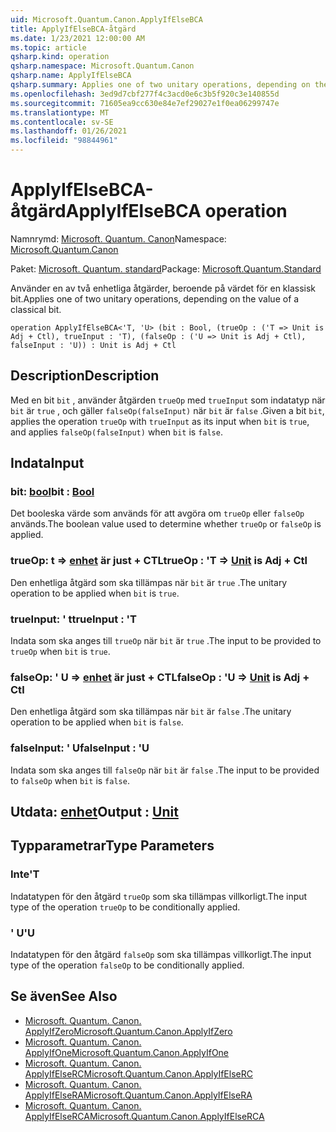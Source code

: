 ```yaml
---
uid: Microsoft.Quantum.Canon.ApplyIfElseBCA
title: ApplyIfElseBCA-åtgärd
ms.date: 1/23/2021 12:00:00 AM
ms.topic: article
qsharp.kind: operation
qsharp.namespace: Microsoft.Quantum.Canon
qsharp.name: ApplyIfElseBCA
qsharp.summary: Applies one of two unitary operations, depending on the value of a classical bit.
ms.openlocfilehash: 3ed9d7cbf277f4c3acd0e6c3b5f920c3e140855d
ms.sourcegitcommit: 71605ea9cc630e84e7ef29027e1f0ea06299747e
ms.translationtype: MT
ms.contentlocale: sv-SE
ms.lasthandoff: 01/26/2021
ms.locfileid: "98844961"
---
```

# <a name="applyifelsebca-operation"></a><span data-ttu-id="3f353-102">ApplyIfElseBCA-åtgärd</span><span class="sxs-lookup"><span data-stu-id="3f353-102">ApplyIfElseBCA operation</span></span>

<span data-ttu-id="3f353-103">Namnrymd: [Microsoft. Quantum. Canon](xref:Microsoft.Quantum.Canon)</span><span class="sxs-lookup"><span data-stu-id="3f353-103">Namespace: [Microsoft.Quantum.Canon](xref:Microsoft.Quantum.Canon)</span></span>

<span data-ttu-id="3f353-104">Paket: [Microsoft. Quantum. standard](https://nuget.org/packages/Microsoft.Quantum.Standard)</span><span class="sxs-lookup"><span data-stu-id="3f353-104">Package: [Microsoft.Quantum.Standard](https://nuget.org/packages/Microsoft.Quantum.Standard)</span></span>


<span data-ttu-id="3f353-105">Använder en av två enhetliga åtgärder, beroende på värdet för en klassisk bit.</span><span class="sxs-lookup"><span data-stu-id="3f353-105">Applies one of two unitary operations, depending on the value of a classical bit.</span></span>

```qsharp
operation ApplyIfElseBCA<'T, 'U> (bit : Bool, (trueOp : ('T => Unit is Adj + Ctl), trueInput : 'T), (falseOp : ('U => Unit is Adj + Ctl), falseInput : 'U)) : Unit is Adj + Ctl
```


## <a name="description"></a><span data-ttu-id="3f353-106">Description</span><span class="sxs-lookup"><span data-stu-id="3f353-106">Description</span></span>

<span data-ttu-id="3f353-107">Med en bit `bit` , använder åtgärden `trueOp` med `trueInput` som indatatyp när `bit` är `true` , och gäller `falseOp(falseInput)` när `bit` är `false` .</span><span class="sxs-lookup"><span data-stu-id="3f353-107">Given a bit `bit`, applies the operation `trueOp` with `trueInput` as its input when `bit` is `true`, and applies `falseOp(falseInput)` when `bit` is `false`.</span></span>

## <a name="input"></a><span data-ttu-id="3f353-108">Indata</span><span class="sxs-lookup"><span data-stu-id="3f353-108">Input</span></span>

### <a name="bit--bool"></a><span data-ttu-id="3f353-109">bit: [bool](xref:microsoft.quantum.lang-ref.bool)</span><span class="sxs-lookup"><span data-stu-id="3f353-109">bit : [Bool](xref:microsoft.quantum.lang-ref.bool)</span></span>

<span data-ttu-id="3f353-110">Det booleska värde som används för att avgöra om `trueOp` eller `falseOp` används.</span><span class="sxs-lookup"><span data-stu-id="3f353-110">The boolean value used to determine whether `trueOp` or `falseOp` is applied.</span></span>


### <a name="trueop--t--unit--is-adj--ctl"></a><span data-ttu-id="3f353-111">trueOp: t => [enhet](xref:microsoft.quantum.lang-ref.unit)  är just + CTL</span><span class="sxs-lookup"><span data-stu-id="3f353-111">trueOp : 'T => [Unit](xref:microsoft.quantum.lang-ref.unit)  is Adj + Ctl</span></span>

<span data-ttu-id="3f353-112">Den enhetliga åtgärd som ska tillämpas när `bit` är `true` .</span><span class="sxs-lookup"><span data-stu-id="3f353-112">The unitary operation to be applied when `bit` is `true`.</span></span>


### <a name="trueinput--t"></a><span data-ttu-id="3f353-113">trueInput: ' t</span><span class="sxs-lookup"><span data-stu-id="3f353-113">trueInput : 'T</span></span>

<span data-ttu-id="3f353-114">Indata som ska anges till `trueOp` när `bit` är `true` .</span><span class="sxs-lookup"><span data-stu-id="3f353-114">The input to be provided to `trueOp` when `bit` is `true`.</span></span>


### <a name="falseop--u--unit--is-adj--ctl"></a><span data-ttu-id="3f353-115">falseOp: ' U => [enhet](xref:microsoft.quantum.lang-ref.unit)  är just + CTL</span><span class="sxs-lookup"><span data-stu-id="3f353-115">falseOp : 'U => [Unit](xref:microsoft.quantum.lang-ref.unit)  is Adj + Ctl</span></span>

<span data-ttu-id="3f353-116">Den enhetliga åtgärd som ska tillämpas när `bit` är `false` .</span><span class="sxs-lookup"><span data-stu-id="3f353-116">The unitary operation to be applied when `bit` is `false`.</span></span>


### <a name="falseinput--u"></a><span data-ttu-id="3f353-117">falseInput: ' U</span><span class="sxs-lookup"><span data-stu-id="3f353-117">falseInput : 'U</span></span>

<span data-ttu-id="3f353-118">Indata som ska anges till `falseOp` när `bit` är `false` .</span><span class="sxs-lookup"><span data-stu-id="3f353-118">The input to be provided to `falseOp` when `bit` is `false`.</span></span>



## <a name="output--unit"></a><span data-ttu-id="3f353-119">Utdata: [enhet](xref:microsoft.quantum.lang-ref.unit)</span><span class="sxs-lookup"><span data-stu-id="3f353-119">Output : [Unit](xref:microsoft.quantum.lang-ref.unit)</span></span>



## <a name="type-parameters"></a><span data-ttu-id="3f353-120">Typparametrar</span><span class="sxs-lookup"><span data-stu-id="3f353-120">Type Parameters</span></span>

### <a name="t"></a><span data-ttu-id="3f353-121">Inte</span><span class="sxs-lookup"><span data-stu-id="3f353-121">'T</span></span>

<span data-ttu-id="3f353-122">Indatatypen för den åtgärd `trueOp` som ska tillämpas villkorligt.</span><span class="sxs-lookup"><span data-stu-id="3f353-122">The input type of the operation `trueOp` to be conditionally applied.</span></span>
### <a name="u"></a><span data-ttu-id="3f353-123">' U</span><span class="sxs-lookup"><span data-stu-id="3f353-123">'U</span></span>

<span data-ttu-id="3f353-124">Indatatypen för den åtgärd `falseOp` som ska tillämpas villkorligt.</span><span class="sxs-lookup"><span data-stu-id="3f353-124">The input type of the operation `falseOp` to be conditionally applied.</span></span>

## <a name="see-also"></a><span data-ttu-id="3f353-125">Se även</span><span class="sxs-lookup"><span data-stu-id="3f353-125">See Also</span></span>

- [<span data-ttu-id="3f353-126">Microsoft. Quantum. Canon. ApplyIfZero</span><span class="sxs-lookup"><span data-stu-id="3f353-126">Microsoft.Quantum.Canon.ApplyIfZero</span></span>](xref:Microsoft.Quantum.Canon.ApplyIfZero)
- [<span data-ttu-id="3f353-127">Microsoft. Quantum. Canon. ApplyIfOne</span><span class="sxs-lookup"><span data-stu-id="3f353-127">Microsoft.Quantum.Canon.ApplyIfOne</span></span>](xref:Microsoft.Quantum.Canon.ApplyIfOne)
- [<span data-ttu-id="3f353-128">Microsoft. Quantum. Canon. ApplyIfElseRC</span><span class="sxs-lookup"><span data-stu-id="3f353-128">Microsoft.Quantum.Canon.ApplyIfElseRC</span></span>](xref:Microsoft.Quantum.Canon.ApplyIfElseRC)
- [<span data-ttu-id="3f353-129">Microsoft. Quantum. Canon. ApplyIfElseRA</span><span class="sxs-lookup"><span data-stu-id="3f353-129">Microsoft.Quantum.Canon.ApplyIfElseRA</span></span>](xref:Microsoft.Quantum.Canon.ApplyIfElseRA)
- [<span data-ttu-id="3f353-130">Microsoft. Quantum. Canon. ApplyIfElseRCA</span><span class="sxs-lookup"><span data-stu-id="3f353-130">Microsoft.Quantum.Canon.ApplyIfElseRCA</span></span>](xref:Microsoft.Quantum.Canon.ApplyIfElseRCA)